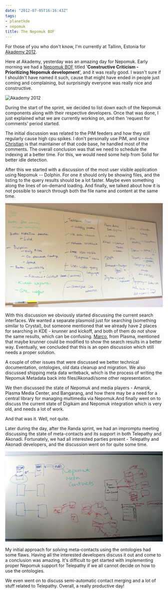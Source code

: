 ```yaml
---
date: "2012-07-05T16:16:43Z"
tags:
- planetkde
- nepomuk
title: The Nepomuk BOF
---
```


For those of you who don't know, I'm currently at Tallinn, Estonia for
[Akademy 2012][].

Here at Akademy, yesterday was an amazing day for Nepomuk. Early morning
we had a [Nepomuk BOF][] titled '**Constructive Criticism - Prioritizing
Nepomuk development**', and it was really good. I wasn't sure if I
shouldn't have named it such, cause that might have ended in people just
coming and complaining, but surprisingly everyone was really nice and
constructive.

![Akademy 2012][]

During the start of the sprint, we decided to list down each of the
Nepomuk components along with their respective developers. Once that was
done, I just explained what we are currently working on, and then
'request for comments' period started.

The initial discussion was related to the PIM feeders and how they still
regularly cause high cpu spikes. I don't personally use PIM, and since
[Christian][] is that maintainer of that code base, he handled most of
the comments. The overall conclusion was that we need to schedule the
indexing at a better time. For this, we would need some help from Solid
for better idle detection.

After this we started with a discussion of the most user visible
application using Nepomuk -- Dolphin. For one it should only be showing
files, and the listing to the query results should be a lot faster.
Maybe even something along the lines of on-demand loading. And finally,
we talked about how it is not possible to search through both the file
name and content at the same time.

![The Nepomuk BOF WhiteBoard][]

With this discussion we obviously started discussing the current search
interfaces. We wanted a separate plasmoid just for searching (something
similar to Crystal), but someone mentioned that we already have 2 places
for searching in KDE - krunner and kickoff, and both of them do not show
the same results, which can be confusing. [Marco][], from Plasma,
mentioned that maybe krunner could be modified to show the search
results in a better way. Eventually, we concluded that this is an open
discussion which still needs a proper solution.

A couple of other issues that were discussed we better technical
documentation, ontologies, old data cleanup and migration. We also
discussed shipping meta data writeback, which is the process of writing
the Nepomuk Metadata back into files/Akonadi/some other representation.

We then discussed the state of Nepomuk and media players - Amarok,
Plasma Media Center, and Bangarang, and how there may be a need for a
central library for managing multimedia via Nepomuk.And finally went on
to discuss the current state of Digikam and Nepomuk integration which is
very old, and needs a lot of work.

And that was it. Well, not quite.

Later during the day, after the Randa sprint, we had an impromptu
meeting discussing the state of meta-contacts and its support in both
Telepathy and Akonadi. Fortunately, we had all interested parties
present - Telepathy and Akonadi developers, and the discussion went on
for quite some time.

![Meta Contact Whiteboard][]

My initial approach for solving meta-contacts using the ontologies had
some flaws. Having all the interested developers discuss it out and come
to a conclusion was amazing. It's difficult to get started with
implementing proper Nepomuk support for Telepathy if we all cannot
decide on how to use the ontologies.

We even went on to discuss semi-automatic contact merging and a lot of
stuff related to Telepathy. Overall, a really productive day!

  [Akademy 2012]: http://akademy2012.kde.org/
  [Nepomuk BOF]: http://community.kde.org/Akademy/2012/Wednesday
  [Akademy 2012]: /blog/images/2012/07/05/Akademy2012_imat.png
  [Christian]: http://cmollekopf.wordpress.com/
  [The Nepomuk BOF WhiteBoard]: /blog/images/2012/07/05/Akademy2012_NepomukBof.jpg
  [Marco]: http://www.notmart.org
  [Meta Contact Whiteboard]: /blog/images/2012/07/05/Akademy2012_MetaContacts.jpg
